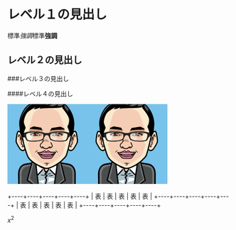 レベル１の見出し
================

標準*強調*標準**強調**

レベル２の見出し
----------------

###レベル３の見出し

####レベル４の見出し

![kotetsu1](kotetsu.png)![kotetsu2](kotetsu.png)

+----+----+----+----+----+
| 表 | 表 | 表 | 表 | 表 |
+----+----+----+----+----+
| 表 | 表 | 表 | 表 | 表 |
+----+----+----+----+----+

$x^2$

